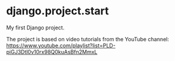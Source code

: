 # django.project.start
My first Django project.

The project is based on video tutorials from the YouTube channel: https://www.youtube.com/playlist?list=PLD-piGJ3Dtl0v10rx98Q0kuAsBfn2MmxL
